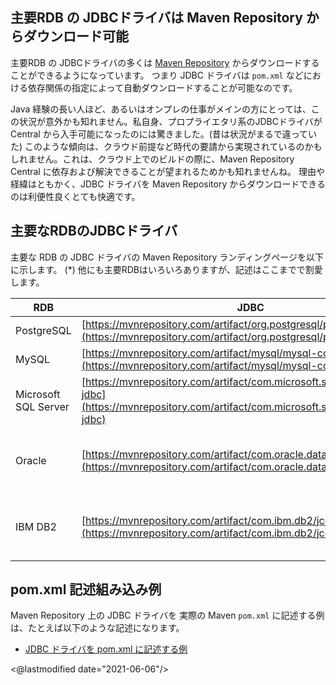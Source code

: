 ## 主要RDB の JDBCドライバは Maven Repository からダウンロード可能

主要RDB の JDBCドライバの多くは [Maven Repository](https://mvnrepository.com/) からダウンロードすることができるようになっています。
つまり JDBC ドライバは `pom.xml` などにおける依存関係の指定によって自動ダウンロードすることが可能なのです。

Java 経験の長い人ほど、あるいはオンプレの仕事がメインの方にとっては、この状況が意外かも知れません。私自身、プロプライエタリ系のJDBCドライバが Central から入手可能になったのには驚きました。(昔は状況がまるで違っていた)
このような傾向は、クラウド前提など時代の要請から実現されているのかもしれません。これは、クラウド上でのビルドの際に、Maven Repository Central に依存および解決できることが望まれるためかも知れませんね。
理由や経緯はともかく、JDBC ドライバを Maven Repository からダウンロードできるのは利便性良くとても快適です。

## 主要なRDBのJDBCドライバ

主要な RDB の JDBC ドライバの Maven Repository ランディングページを以下に示します。
(*) 他にも主要RDBはいろいろありますが、記述はここまでで割愛します。

| RDB | JDBC |　License | 
| --- | ---- | ------ | 
| PostgreSQL | [https://mvnrepository.com/artifact/org.postgresql/postgresql](https://mvnrepository.com/artifact/org.postgresql/postgresql) | BSD 2-clause |
| MySQL | [https://mvnrepository.com/artifact/mysql/mysql-connector-java](https://mvnrepository.com/artifact/mysql/mysql-connector-java) | GPL 2.0 | 
| Microsoft SQL Server | [https://mvnrepository.com/artifact/com.microsoft.sqlserver/mssql-jdbc](https://mvnrepository.com/artifact/com.microsoft.sqlserver/mssql-jdbc) | MIT |
| Oracle | [https://mvnrepository.com/artifact/com.oracle.database.jdbc/ojdbc11](https://mvnrepository.com/artifact/com.oracle.database.jdbc/ojdbc11) | Oracle Free Use Terms and Conditions (FUTC) |
| IBM DB2 | [https://mvnrepository.com/artifact/com.ibm.db2/jcc](https://mvnrepository.com/artifact/com.ibm.db2/jcc) | International Program License Agreement (IPLA) |

## pom.xml 記述組み込み例

Maven Repository 上の JDBC ドライバを 実際の Maven `pom.xml` に記述する例は、たとえば以下のような記述になります。

* [JDBC ドライバを pom.xml に記述する例](https://github.com/igapyon/oiyokan-initializr/blob/v1.1.20210603/src/main/resources/oiyokan-web-template/pom.xml#L44)

<@lastmodified date="2021-06-06"/>
